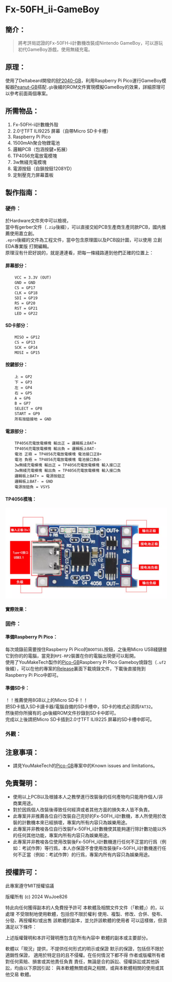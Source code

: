 # Fx-50FH_ii-GameBoy
## 簡介：
> 將考評局認證的Fx-50FH-ii計數機改裝成Nintendo GameBoy，可以游玩初代GameBoy游戲，使用無綫充電。
## 原理：
使用了Deltabeard開發的[RP2040-GB](https://github.com/deltabeard/RP2040-GB)，利用Raspberry Pi Pico運行GameBoy模擬器[Peanut-GB](https://github.com/deltabeard/Peanut-GB)搭配`.gb`後綴的ROM文件實現模擬GameBoy的效果，詳細原理可以參考前面兩個專案。
## 所需物品：
1. Fx-50FH-ii計數機外殼
2. 2.0寸TFT ILI9225 屏幕（自帶Micro SD卡卡槽）
3. Raspberry Pi Pico 
4. 1500mAh聚合物鋰電池
5. 邏輯PCB（包涵按鍵+拓展）
6. TP4056充電放電模塊
7. 3w無綫充電模塊
8. 電源按鈕（自鎖按鈕1208YD）
9. 定制壓克力屏幕蓋板
## 製作指南：
### 硬件： 
於Hardware文件夾中可以檢視，  
當中有gerber文件（`.zip`後綴），可以直接交給PCB生產商生產同款PCB，國内推薦使用嘉立創。  
`.epro`後綴的文件為工程文件，當中包含原理圖以及PCB設計圖，可以使用 立創EDA專業版 打開編輯。  
原理沒有什麽好說的，就是連連看，把每一條綫路連到他們正確的位置上：  
#### 屏幕部分：
```
    VCC = 3.3V (OUT) 
    GND = GND 
    CS = GP17 
    CLK = GP18 
    SDI = GP19 
    RS = GP20 
    RST = GP21 
    LED = GP22 
```
#### SD卡部分：
```
    MISO = GP12 
    CS = GP13 
    SCK = GP14 
    MOSI = GP15
```
#### 按鍵部分：
```
    上 = GP2 
    下 = GP3  
    左 = GP4  
    右 = GP5  
    A = GP6  
    B = GP7  
    SELECT = GP8  
    START = GP9  
    所有按鈕接地 = GND  
```
#### 電源部分：
```
    TP4056充電放電模塊 輸出正 = 邏輯板上BAT+
    TP4056充電放電模塊 輸出負 = 邏輯板上BAT-
    電池 正極 = TP4056充電放電模塊 電池接口正B+
    電池 負極 = TP4056充電放電模塊 電池接口負B-
    3w無綫充電模塊 輸出正 = TP4056充電放電模塊 輸入接口正
    3w無綫充電模塊 輸出負 = TP4056充電放電模塊 輸入接口負
    邏輯板上BAT+ = 電源按鈕正
    邏輯板上BAT- = GND
    電源按鈕負 = VSYS
``` 
#### TP4056模塊：
![圖片](https://github.com/WuJoe826/Fx-50FH_ii-GameBoy/blob/main/Images/tp4056.png "TP4056模塊")

#### 實際效果：

### 固件：
#### 準備Raspberry Pi Pico：  
每次燒錄前需要按住Raspberry Pi Pico的`BOOTSEL`按鈕，之後用Micro USB綫鏈接它到你的的電腦，當見到`RPI-RP2`裝置在你的電腦出現便可以鬆開。  
使用了YouMakeTech製作的[Pico-GB](https://github.com/YouMakeTech)Raspberry Pi Pico Gameboy燒錄包（`.uf2`後綴），可以在他的專案的[Release](https://github.com/YouMakeTech/Pico-GB/releases/tag/20230510)裏面下載燒錄文件，下載後直接拖到Raspberry Pi Pico中即可。  
#### 準備SD卡：
！！推薦使用8GB以上的Micro SD卡！！  
把SD卡插入SD卡讀卡器/電腦自備的SD卡槽中，SD卡的格式必須爲`FAT32`。  
然後把你所擁有的.gb後綴ROM文件抄錄到SD卡中即可。  
完成以上後請把Micro SD卡插到2.0寸TFT ILI9225 屏幕的SD卡槽中即可。
### 外觀： 

## 注意事項：
- 請見YouMakeTech的[Pico-GB](https://github.com/YouMakeTech)專案中的Known issues and limitations。
## 免責聲明：
- 使用以上PCB以及根據本人之教學進行改裝後的任何產物均只能用作個人/非商業用途。
- 對於因爲個人改裝後導致任何經濟或者其他方面的損失本人皆不負責。
- 此專案并非推薦各位自行改裝自己完好的Fx-50FH_ii計數機，本人所使用於改裝的計數機本來已經損壞，專案内所有内容只為娛樂用途。
- 此專案并非教唆各位自行改裝Fx-50FH_ii計數機使其能夠運行除計數功能以外的任何其他功能，專案内所有内容只為娛樂用途。
- 此專案并非教唆各位使用改裝後Fx-50FH_ii計數機進行任何不正當的行爲（例如：考試作弊）等行爲，本人亦保證不會使用改裝後Fx-50FH_ii計數機進行任何不正當（例如：考試作弊）的行爲，專案内所有内容只為娛樂用途。

## 授權許可：
此專案遵守MIT授權協議  

版權所有 (c) 2024 WuJoe826

特此向任何獲得副本的人免費授予許可
本軟體及相關文件文件（「軟體」）的，以處理
不受限制地使用軟體，包括但不限於權利
使用、複製、修改、合併、發布、分發、再授權和/或出售
該軟體的副本，並允許該軟體的使用者
可以這樣做，但須滿足以下條件：

上述版權聲明和本許可聲明應包含在所有內容中
軟體的副本或主要部分。

軟體以「現況」提供，不提供任何形式的明示或保證
默示的保證，包括但不限於適銷性保證，
適用於特定目的且不侵權。在任何情況下都不得
作者或版權所有者對任何索賠、損害或其他責任負責
責任，無論是合約訴訟、侵權訴訟或其他訴訟，均由以下原因引起：
與本軟體無關或與之相關，或與本軟體相關的使用或其他交易
軟體。
